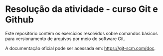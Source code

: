 # Resolução da atividade - curso Git e Github

Este repositório contém os exercícios resolvidos sobre comandos básicos para versionamento de arquivos por meio do software Git.

A documentação oficial pode ser acessada em: https://git-scm.com/doc.

